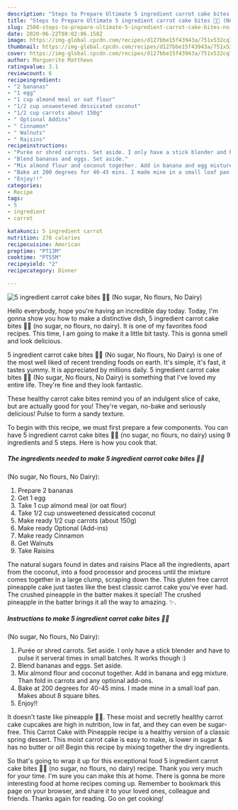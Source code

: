 ```yaml
---
description: "Steps to Prepare Ultimate 5 ingredient carrot cake bites 🥕🥕 (No sugar, No flours, No Dairy)"
title: "Steps to Prepare Ultimate 5 ingredient carrot cake bites 🥕🥕 (No sugar, No flours, No Dairy)"
slug: 2508-steps-to-prepare-ultimate-5-ingredient-carrot-cake-bites-no-sugar-no-flours-no-dairy
date: 2020-06-22T08:02:06.158Z
image: https://img-global.cpcdn.com/recipes/d127bbe15f43943a/751x532cq70/5-ingredient-carrot-cake-bites-🥕🥕-no-sugar-no-flours-no-dairy-recipe-main-photo.jpg
thumbnail: https://img-global.cpcdn.com/recipes/d127bbe15f43943a/751x532cq70/5-ingredient-carrot-cake-bites-🥕🥕-no-sugar-no-flours-no-dairy-recipe-main-photo.jpg
cover: https://img-global.cpcdn.com/recipes/d127bbe15f43943a/751x532cq70/5-ingredient-carrot-cake-bites-🥕🥕-no-sugar-no-flours-no-dairy-recipe-main-photo.jpg
author: Marguerite Matthews
ratingvalue: 3.1
reviewcount: 6
recipeingredient:
- "2 bananas"
- "1 egg"
- "1 cup almond meal or oat flour"
- "1/2 cup unsweetened dessicated coconut"
- "1/2 cup carrots about 150g"
- " Optional Addins"
- " Cinnamon"
- " Walnuts"
- " Raisins"
recipeinstructions:
- "Purée or shred carrots. Set aside. I only have a stick blender and have to pulse it serveral times in small batches. It works though :)"
- "Blend bananas and eggs. Set aside."
- "Mix almond flour and coconut together. Add in banana and egg mixture. Than fold in carrots and any optional add-ons."
- "Bake at 200 degrees for 40-45 mins. I made mine in a small loaf pan. Makes about 8 square bites."
- "Enjoy!!"
categories:
- Recipe
tags:
- 5
- ingredient
- carrot

katakunci: 5 ingredient carrot 
nutrition: 278 calories
recipecuisine: American
preptime: "PT13M"
cooktime: "PT55M"
recipeyield: "2"
recipecategory: Dinner

---
```



![5 ingredient carrot cake bites 🥕🥕
(No sugar, No flours, No Dairy)](https://img-global.cpcdn.com/recipes/d127bbe15f43943a/751x532cq70/5-ingredient-carrot-cake-bites-🥕🥕-no-sugar-no-flours-no-dairy-recipe-main-photo.jpg)

Hello everybody, hope you're having an incredible day today. Today, I'm gonna show you how to make a distinctive dish, 5 ingredient carrot cake bites 🥕🥕
(no sugar, no flours, no dairy). It is one of my favorites food recipes. This time, I am going to make it a little bit tasty. This is gonna smell and look delicious.

5 ingredient carrot cake bites 🥕🥕
(No sugar, No flours, No Dairy) is one of the most well liked of recent trending foods on earth. It's simple, it's fast, it tastes yummy. It is appreciated by millions daily. 5 ingredient carrot cake bites 🥕🥕
(No sugar, No flours, No Dairy) is something that I've loved my entire life. They're fine and they look fantastic.

These healthy carrot cake bites remind you of an indulgent slice of cake, but are actually good for you! They&#39;re vegan, no-bake and seriously delicious! Pulse to form a sandy texture.


To begin with this recipe, we must first prepare a few components. You can have 5 ingredient carrot cake bites 🥕🥕
(no sugar, no flours, no dairy) using 9 ingredients and 5 steps. Here is how you cook that.

<!--inarticleads1-->

##### The ingredients needed to make 5 ingredient carrot cake bites 🥕🥕
(No sugar, No flours, No Dairy):

1. Prepare 2 bananas
1. Get 1 egg
1. Take 1 cup almond meal (or oat flour)
1. Take 1/2 cup unsweetened dessicated coconut
1. Make ready 1/2 cup carrots (about 150g)
1. Make ready  Optional (Add-ins)
1. Make ready  Cinnamon
1. Get  Walnuts
1. Take  Raisins


The natural sugars found in dates and raisins Place all the ingredients, apart from the coconut, into a food processor and process until the mixture comes together in a large clump, scraping down the. This gluten free carrot pineapple cake just tastes like the best classic carrot cake you&#39;ve ever had. The crushed pineapple in the batter makes it special! The crushed pineapple in the batter brings it all the way to amazing. ✨. 

<!--inarticleads2-->

##### Instructions to make 5 ingredient carrot cake bites 🥕🥕
(No sugar, No flours, No Dairy):

1. Purée or shred carrots. Set aside. I only have a stick blender and have to pulse it serveral times in small batches. It works though :)
1. Blend bananas and eggs. Set aside.
1. Mix almond flour and coconut together. Add in banana and egg mixture. Than fold in carrots and any optional add-ons.
1. Bake at 200 degrees for 40-45 mins. I made mine in a small loaf pan. Makes about 8 square bites.
1. Enjoy!!


It doesn&#39;t taste like pineapple 🥕🍍. These moist and secretly healthy carrot cake cupcakes are high in nutrition, low in fat, and they can even be sugar-free. This Carrot Cake with Pineapple recipe is a healthy version of a classic spring dessert. This moist carrot cake is easy to make, is lower in sugar &amp; has no butter or oil! Begin this recipe by mixing together the dry ingredients. 

So that's going to wrap it up for this exceptional food 5 ingredient carrot cake bites 🥕🥕
(no sugar, no flours, no dairy) recipe. Thank you very much for your time. I'm sure you can make this at home. There is gonna be more interesting food at home recipes coming up. Remember to bookmark this page on your browser, and share it to your loved ones, colleague and friends. Thanks again for reading. Go on get cooking!
